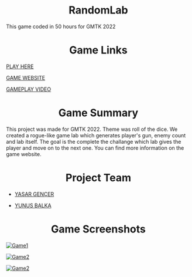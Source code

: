 <h1 align="center">RandomLab</h1>

This game coded in 50 hours for GMTK 2022

<h1 align="center">Game Links</h1>

[PLAY HERE](https://benyasar.itch.io/randomlab "itch.io") 

[GAME WEBSITE](https://yasargencer.github.io/RandomLab.html "Game Website")

[GAMEPLAY VIDEO](https://www.youtube.com/watch?v=vXtgUScJcGc "Game Video")

 <h1 align="center">Game Summary</h1>

This project was made for GMTK 2022. Theme was roll of the dice.
We created a rogue-like game lab which generates player's gun, enemy count and lab itself. 
The goal is the complete the challange which lab gives the player and move on to the next one.
You can find more information on the game website.

<h1 align="center">Project Team</h1>

- [YAŞAR GENÇER](https://github.com/YasarGencer "YAŞAR GENÇER")

- [YUNUS BALKA](https://github.com/balkayunus7 "YUNUS BALKA")


<h1 align="center">Game Screenshots</h1>

[![Game1](https://yasargencer.github.io/img/RandomLab03.jpg "Game1")](https://benyasar.itch.io/randomlab "Game1")

[![Game2](https://yasargencer.github.io/img/RandomLab01.jpg "Game1")](https://benyasar.itch.io/randomlab "Game2")

[![Game2](https://yasargencer.github.io/img/RandomLab02.jpg "Game1")](https://benyasar.itch.io/randomlab "Game3")

